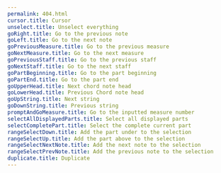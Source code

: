 ```yaml
---
permalink: 404.html
cursor.title: Cursor
unselect.title: Unselect everything
goRight.title: Go to the previous note
goLeft.title: Go to the next note
goPreviousMeasure.title: Go to the previous measure
goNextMeasure.title: Go to the next measure
goPreviousStaff.title: Go to the previous staff
goNextStaff.title: Go to the next staff
goPartBeginning.title: Go to the part beginning
goPartEnd.title: Go to the part end
goUpperHead.title: Next chord note head
goLowerHead.title: Previous Chord note head
goUpString.title: Next string
goDownString.title: Previous string
promptAndGoMeasure.title: Go to the inputted measure number
selectAllDisplayedParts.title: Select all displayed parts
selectCompletePart.title: Select the complete current part
rangeSelectDown.title: Add the part under to the selection
rangeSelectUp.title: Add the part above to the selection
rangeSelectNextNote.title: Add the next note to the selection
rangeSelectPrevNote.title: Add the previous note to the selection
duplicate.title: Duplicate
---
```

